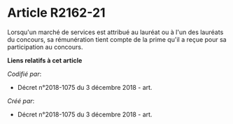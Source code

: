 # Article R2162-21

Lorsqu'un marché de services est attribué au lauréat ou à l'un des lauréats du concours, sa rémunération tient compte de la
prime qu'il a reçue pour sa participation au concours.

**Liens relatifs à cet article**

_Codifié par_:

  - Décret n°2018-1075 du 3 décembre 2018 - art.

_Créé par_:

  - Décret n°2018-1075 du 3 décembre 2018 - art.
